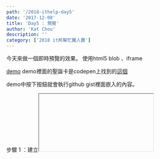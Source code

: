 ```yaml
---
path: '/2018-ithelp-day5'
date: '2017-12-08'
title: 'Day5 : 預覽'
author: 'Kat Chou'
description: ''
category: ['2018 it邦幫忙鐵人賽']
---
```


今天來做一個即時預覽的效果。
使用html5 blob 、iframe 


[demo](https://yuningchou.github.io/iframe_html5_blob/)
demo裡面的聖誕卡是codepen上找到的[這個](https://codepen.io/Alireza29675/pen/KwgwMy)

demo中按下按鈕就會執行github gist裡面嵌入的內容。

步驟 1 ：建立<iframe>
步驟 2 :  html、css字符串轉為blob
步驟 3 ：用URL.createObjectURL() 將blob轉為URL並給<iframe>src屬性

``` 
var iframe = document.createElement('iframe');
var blob = new Blob([htmlCode], {
  'type': 'text/html'
//用document.getElementById('codeArea').value取到內容
});
iframe.src = URL.createObjectURL(blob);
//把blob 丟到這邊來轉為URL
``` 

這個要用在哪裡...大概是在網頁中內容想穿插一個即時效果的展示，但又不想因此多新增一頁的時候。
